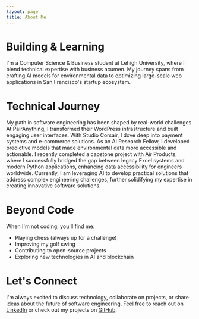 ```yaml
---
layout: page
title: About Me
---
```


# Building & Learning

I'm a Computer Science & Business student at Lehigh University, where I blend technical expertise with business acumen. My journey spans from crafting AI models for environmental data to optimizing large-scale web applications in San Francisco's startup ecosystem.

# Technical Journey

My path in software engineering has been shaped by real-world challenges. At PairAnything, I transformed their WordPress infrastructure and built engaging user interfaces. With Studio Corsair, I dove deep into payment systems and e-commerce solutions. As an AI Research Fellow, I developed predictive models that made environmental data more accessible and actionable.
I recently completed a capstone project with Air Products, where I successfully bridged the gap between legacy Excel systems and modern Python applications, enhancing data accessibility for engineers worldwide. Currently, I am leveraging AI to develop practical solutions that address complex engineering challenges, further solidifying my expertise in creating innovative software solutions.

# Beyond Code

When I'm not coding, you'll find me:
- Playing chess (always up for a challenge)
- Improving my golf swing
- Contributing to open-source projects
- Exploring new technologies in AI and blockchain

# Let's Connect

I'm always excited to discuss technology, collaborate on projects, or share ideas about the future of software engineering. Feel free to reach out on [LinkedIn](https://www.linkedin.com/in/nicholas-atlas) or check out my projects on [GitHub](https://github.com/NicAtlas).

